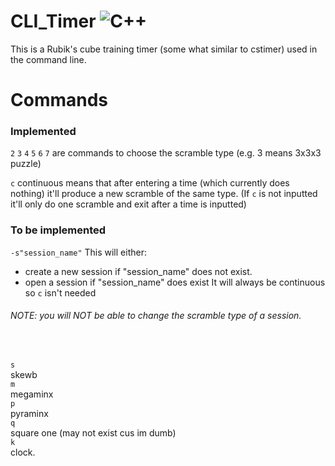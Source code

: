 # CLI_Timer ![C++](https://img.shields.io/badge/c++-%2300599C.svg?style=for-the-badge&logo=c%2B%2B&logoColor=white)

This is a Rubik's cube training timer (some what similar to cstimer) used in the command line. 

# Commands

### Implemented
`2`
`3`
`4`
`5`
`6`
`7`
are commands to choose the scramble type (e.g. 3 means 3x3x3 puzzle)

`c`
continuous means that after entering a time (which currently does nothing) it'll produce a new scramble of the same type. (If `c` is not inputted it'll only do one scramble and exit after a time is inputted)

### To be implemented
`-s"session_name"`
This will either:
* create a new session if "session_name" does not exist.
* open a session if "session_name" does exist
It will always be continuous so `c` isn't needed 

###### NOTE: you will NOT be able to change the scramble type of a session.
<br>

`s` <br>
skewb <br>
`m` <br>
megaminx <br>
`p` <br>
pyraminx <br>
`q` <br>
square one (may not exist cus im dumb) <br> 
`k` <br>
clock.
